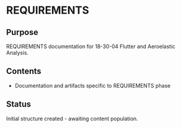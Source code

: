 # REQUIREMENTS

## Purpose
REQUIREMENTS documentation for 18-30-04 Flutter and Aeroelastic Analysis.

## Contents
- Documentation and artifacts specific to REQUIREMENTS phase

## Status
Initial structure created - awaiting content population.
